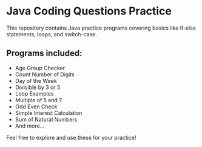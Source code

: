 # Java Coding Questions Practice

This repository contains Java practice programs covering basics like if-else statements, loops, and switch-case.

## Programs included:
- Age Group Checker
- Count Number of Digits
- Day of the Week
- Divisible by 3 or 5
- Loop Examples
- Multiple of 5 and 7
- Odd Even Check
- Simple Interest Calculation
- Sum of Natural Numbers
- And more...

Feel free to explore and use these for your practice!
